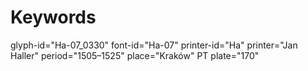 # Keywords
glyph-id="Ha-07_0330"
font-id="Ha-07"
printer-id="Ha"
printer="Jan Haller"
period="1505–1525"
place="Kraków"
PT plate="170"
